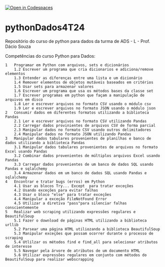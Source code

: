 [![Open in Codespaces](https://classroom.github.com/assets/launch-codespace-2972f46106e565e64193e422d61a12cf1da4916b45550586e14ef0a7c637dd04.svg)](https://classroom.github.com/open-in-codespaces?assignment_repo_id=16637604)
# pythonDados4T24

Repositório do curso de python para dados da turma de ADS - L - Prof. Dácio Souza


Competências do curso Python para Dados:


```
1	Programar em Python com arquivos, sets e dicionários
	1.2	Escrever um programa que cria dicionarios e adiciona/remove elementos
	1.3	Entender as diferenças entre uma lista e um dicionário
	1.4	Remover elementos de objetos mutáveis baseados em critérios
	1.5	Usar sets para armazenar valores
	1.6	Escrever um programa que usa os métodos bases da classe set
	1.7	Escrever programas em python que façam a manipulação de arquivos em disco
	1.8	Ler e escrever arquivos no formato CSV usando o módulo csv
	1.9	Ler e escrever arquivos no formato JSON usando o módulo json
2	Consumir dados em diferentes formatos utilizando a biblioteca Pandas
	2.1	Ler e escrever arquivos no formato CSV utilizando Pandas
	2.2	Carregar dados provinientes de arquivos CSV de forma parcial
	2.3	Manipular dados no formato CSV usando outros delimitadores
	2.4	Manipular dados no formato JSON utilizando Pandas
3	Manipular dados tabulares provenientes de planilhas e banco de dados utilizando a biblioteca Pandas
	3.1	Manipular dados tabulares provenientes de arquivos no formato Excel usando Pandas
	3.2	Combinar dados provenientes de múltiplos arquivos Excel usando Pandas
	3.3	Carregar dados provenientes de um banco de dados SQL usando Pandas e sqlalchemy
	3.4	Armazenar dados em um banco de dados SQL usando Pandas e sqlalchemy
4	Encontrar e tratar bugs (erros) em Python
	4.1	Usar as blocos Try... Except  para tratar exceções
	4.2	Usando exceções para evitar falhas
	4.3	Usar o bloco "else" para tratar exceções
	4.4	Manipular a exceção FileNotFound Error
	4.5	Utilizar a diretiva "pass"para silenciar falhas conscientemente
5	Realizar web scraping utilizando expressões regulares e BeautifulSoup
	5.1	Fazer o download de páginas HTML utilizando a biblioteca urllib
	5.2	Parsear uma página HTML utiliozando a biblioteca BeautifulSoup
	5.3	Manipular exceções que possam ocorrer durante o processo de scraping
	5.4	Utlilzar os métodos find e find_all para selecionar atributos de interesse
	5.5	Navegar pela árvore de atributos de um documento HTML
	5.6	Utilizar expressões regulares em conjunto com métodos do BeautifulSoup para realizar webscrapping
```
